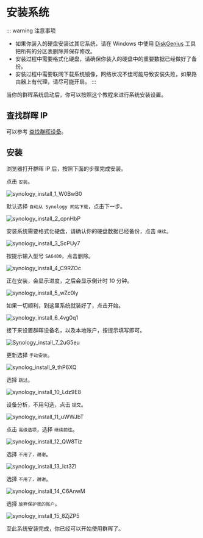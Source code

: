 # 安装系统

::: warning 注意事项
- 如果你装入的硬盘安装过其它系统，请在 Windows 中使用 [DiskGenius](https://www.diskgenius.cn/download.php) 工具把所有的分区表删除并保存修改。
- 安装过程中需要格式化硬盘，请确保你装入的硬盘中的重要数据已经做好了备份。
- 安装过程中需要联网下载系统镜像，网络状况不佳可能导致安装失败，如果路由器上有代理，请尽可能开启。
:::

当你的群晖系统启动后，你可以按照这个教程来进行系统安装设置。

## 查找群晖 IP

可以参考 [查找群晖设备](/synology/find_synology.md)。

## 安装

浏览器打开群晖 IP 后，按照下面的步骤完成安装。

点击 `安装`。

![synology_install_1_W0BwB0](https://img-1255332810.cos.ap-chengdu.myqcloud.com/synology_install_1_W0BwB0.png)

默认选择 `自动从 Synology 网站下载`，点击下一步。

![synology_install_2_cpnHbP](https://img-1255332810.cos.ap-chengdu.myqcloud.com/synology_install_2_cpnHbP.png)

安装系统需要格式化硬盘，请确认你的硬盘数据已经备份，点击 `继续`。

![synology_install_3_ScPUy7](https://img-1255332810.cos.ap-chengdu.myqcloud.com/synology_install_3_ScPUy7.png)

按提示输入型号 `SA6400`，点击删除。

![synology_install_4_C9RZOc](https://img-1255332810.cos.ap-chengdu.myqcloud.com/synology_install_4_C9RZOc.png)

正在安装，会显示进度，之后会显示倒计时 10 分钟。

![synology_install_5_wZc0ly](https://img-1255332810.cos.ap-chengdu.myqcloud.com/synology_install_5_wZc0ly.png)

如果一切顺利，到这里系统就装好了，点击开始。

![synology_install_6_4vg0q1](https://img-1255332810.cos.ap-chengdu.myqcloud.com/synology_install_6_4vg0q1.png)

接下来设置群晖设备名，以及本地账户，按提示填写即可。

![Synology_install_7_2uG5eu](https://img-1255332810.cos.ap-chengdu.myqcloud.com/Synology_install_7_2uG5eu.png)

更新选择 `手动安装`。

![synolog_install_9_thP6XQ](https://img-1255332810.cos.ap-chengdu.myqcloud.com/synolog_install_9_thP6XQ.png)

选择 `跳过`。

![synology_install_10_Ldz9E8](https://img-1255332810.cos.ap-chengdu.myqcloud.com/synology_install_10_Ldz9E8.png)

设备分析，不用勾选，点击 `提交`。

![synology_install_11_uWWJbT](https://img-1255332810.cos.ap-chengdu.myqcloud.com/synology_install_11_uWWJbT.png)

点击 `高级选项`，选择 `继续前往`。

![synology_install_12_QW8Tiz](https://img-1255332810.cos.ap-chengdu.myqcloud.com/synology_install_12_QW8Tiz.png)

选择 `不用了，谢谢`。

![synology_install_13_Ict3Zl](https://img-1255332810.cos.ap-chengdu.myqcloud.com/synology_install_13_Ict3Zl.png)

选择 `不用了，谢谢`。

![synology_install_14_C6AnwM](https://img-1255332810.cos.ap-chengdu.myqcloud.com/synology_install_14_C6AnwM.png)

选择 `放弃保护我的账户`。

![synology_install_15_8ZjZP5](https://img-1255332810.cos.ap-chengdu.myqcloud.com/synology_install_15_8ZjZP5.png)

至此系统安装完成，你已经可以开始使用群晖了。